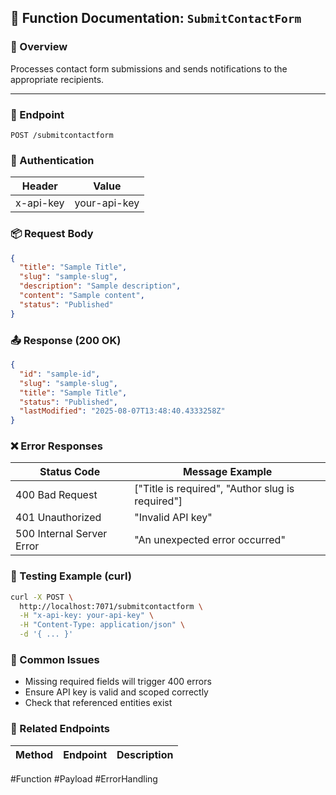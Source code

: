 ## 📘 Function Documentation: `SubmitContactForm`

### 🧠 Overview
Processes contact form submissions and sends notifications to the appropriate recipients.

---

### 🔗 Endpoint
```http
POST /submitcontactform
```

### 🔐 Authentication
| Header | Value |
| -- | -- |
| x-api-key | your-api-key |

### 📦 Request Body
```json
{
  "title": "Sample Title",
  "slug": "sample-slug",
  "description": "Sample description",
  "content": "Sample content",
  "status": "Published"
}
```

### 📤 Response (200 OK)
```json
{
  "id": "sample-id",
  "slug": "sample-slug",
  "title": "Sample Title",
  "status": "Published",
  "lastModified": "2025-08-07T13:48:40.4333258Z"
}
```

### ❌ Error Responses
| Status Code | Message Example |
| -- | -- |
| 400 Bad Request | ["Title is required", "Author slug is required"] |
| 401 Unauthorized | "Invalid API key" |
| 500 Internal Server Error | "An unexpected error occurred" |

### 🧪 Testing Example (curl)
```bash
curl -X POST \
  http://localhost:7071/submitcontactform \
  -H "x-api-key: your-api-key" \
  -H "Content-Type: application/json" \
  -d '{ ... }'

```

### 🧠 Common Issues
- Missing required fields will trigger 400 errors
- Ensure API key is valid and scoped correctly
- Check that referenced entities exist

### 🔗 Related Endpoints
| Method | Endpoint | Description |
| -- | -- | -- |

#Function #Payload #ErrorHandling
